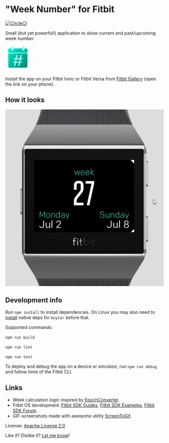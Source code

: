 # "Week Number" for Fitbit 
[![CircleCI](https://circleci.com/gh/IanSavchenko/fitbit-week-number.svg?style=svg)](https://circleci.com/gh/IanSavchenko/fitbit-week-number)

Small (but yet powerful!) application to show current and past/upcoming week number. 

![Application icon](/resources/icon.png "Application icon")

Install the app on your Fitbit Ionic or Fitbit Versa from [Fitbit Gallery](https://gam.fitbit.com/gallery/app/d33414a8-f309-4438-aeee-d7dbc749420f) (open the link on your phone).

## How it looks

![Application GIF](/screenshots/ionic-animated.gif) 

## Development info

Run `npm install` to install dependencies. On Linux you may also need to [install](https://github.com/atom/node-keytar#on-linux) native deps for `keytar` before that.

Supported commands: 

`npm run build`

`npm run lint`

`npm run test`

To deploy and debug the app on a device or simulator, run `npm run debug` and follow hints of the Fitbit CLI.

## Links

+ Week calculation logic inspired by [EpochConverter](https://www.epochconverter.com/weeknumbers).
+ Fitbit OS development: [Fitbit SDK Guides](https://dev.fitbit.com/build/guides/),
[Fitbit SDK Examples](https://dev.fitbit.com/build/tutorials/examples/),
[Fitbit SDK Forum](https://community.fitbit.com/t5/SDK-Development/bd-p/sdk).
+ GIF-screenshots made with awesome utility [ScreenToGif](https://www.screentogif.com/).

License: [Apache License 2.0](http://www.apache.org/licenses/LICENSE-2.0.txt)

Like it? Dislike it? [Let me know](https://twitter.com/IanSavchenko)!